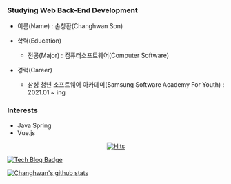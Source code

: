 <!--
**Changhwan-Son/Changhwan-Son** is a ✨ _special_ ✨ repository because its `README.md` (this file) appears on your GitHub profile.

Here are some ideas to get you started:

- 🔭 I’m currently working on ...
- 🌱 I’m currently learning ...
- 👯 I’m looking to collaborate on ...
- 🤔 I’m looking for help with ...
- 💬 Ask me about ...
- 📫 How to reach me: ... 
- 😄 Pronouns: ... 
- ⚡ Fun fact: ...
-->
### Studying Web Back-End Development

- 이름(Name) : 손창환(Changhwan Son)

- 학력(Education) 
	- 전공(Major) : 컴퓨터소프트웨어(Computer Software)
	
- 경력(Career)
	- 삼성 청년 소프트웨어 아카데미(Samsung Software Academy For Youth) : 2021.01 ~ ing
	
	
### Interests
- Java Spring 
- Vue.js
 
 
<div align=center>

[![Hits](https://hits.seeyoufarm.com/api/count/incr/badge.svg?url=https%3A%2F%2Fgithub.com%2Fzzsza)](https://hits.seeyoufarm.com) 
	
</div>

[![Tech Blog Badge](http://img.shields.io/badge/-Tech%20blog-black?style=flat-square&logo=github&link=https://hwan.dev/)](https://hwan.dev)


[![Changhwan's github stats](https://github-readme-stats.vercel.app/api?username=Changhwan-Son)](https://github.com/Changhwan-Son/github-readme-stats)
